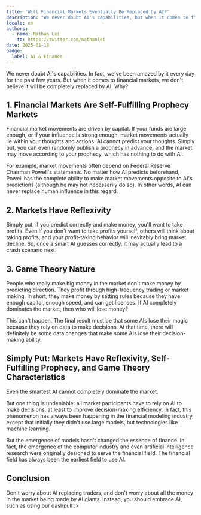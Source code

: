 ```yaml
---
title: 'Will Financial Markets Eventually Be Replaced by AI?'
description: "We never doubt AI's capabilities, but when it comes to financial markets, we don't believe it will be completely replaced by AI."
locale: en
authors:
  - name: Nathan Lei
    to: https://twitter.com/nathanlei
date: 2025-01-18
badge:
  label: AI & Finance
---
```


We never doubt AI's capabilities. In fact, we've been amazed by it every day for the past few years. But when it comes to financial markets, we don't believe it will be completely replaced by AI. Why?

## 1. Financial Markets Are Self-Fulfilling Prophecy Markets

Financial market movements are driven by capital. If your funds are large enough, or if your influence is strong enough, market movements actually lie within your thoughts and actions. AI cannot predict your thoughts. Simply put, you can even randomly publish a prophecy in advance, and the market may move according to your prophecy, which has nothing to do with AI.

For example, market movements often depend on Federal Reserve Chairman Powell's statements. No matter how AI predicts beforehand, Powell has the complete ability to make market movements opposite to AI's predictions (although he may not necessarily do so). In other words, AI can never replace human influence in this regard.

## 2. Markets Have Reflexivity

Simply put, if you predict correctly and make money, you'll want to take profits. Even if you don't want to take profits yourself, others will think about taking profits, and your profit-taking behavior will inevitably bring market decline. So, once a smart AI guesses correctly, it may actually lead to a crash scenario next.

## 3. Game Theory Nature

People who really make big money in the market don't make money by predicting direction. They profit through high-frequency trading or market making. In short, they make money by setting rules because they have enough capital, enough speed, and can get licenses. If AI completely dominates the market, then who will lose money?

This can't happen. The final result must be that some AIs lose their magic because they rely on data to make decisions. At that time, there will definitely be some data changes that make some AIs lose their decision-making ability.

## Simply Put: Markets Have Reflexivity, Self-Fulfilling Prophecy, and Game Theory Characteristics

Even the smartest AI cannot completely dominate the market.

But one thing is undeniable: all market participants have to rely on AI to make decisions, at least to improve decision-making efficiency. In fact, this phenomenon has always been happening in the financial modeling industry, except that initially they didn't use large models, but technologies like machine learning.

But the emergence of models hasn't changed the essence of finance. In fact, the emergence of the computer industry and even artificial intelligence research were originally designed to serve the financial field. The financial field has always been the earliest field to use AI.

## Conclusion

Don't worry about AI replacing traders, and don't worry about all the money in the market being made by AI giants. Instead, you should embrace AI, such as using our dashpull :> 